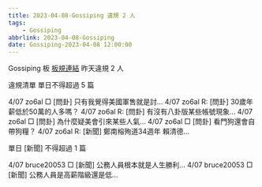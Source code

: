 ```yaml
---
title: 2023-04-08-Gossiping 違規 2 人
tags:
    - Gossiping
abbrlink: 2023-04-08-Gossiping
date: Gossiping-2023-04-08 12:00:00
---
```

Gossiping 板 [板規連結](https://www.ptt.cc/bbs/Gossiping/M.1637425085.A.07D.html)
昨天違規 2 人
<!-- more -->

違規清單
單日不得超過 5 篇

4/07 zo6al □ [問卦] 只有我覺得美國軍售就是討…
4/07 zo6al R: [問卦] 30歲年薪低於50萬的人多嗎？
4/07 zo6al R: [問卦] 有沒有八卦版某些帳號現象…
4/07 zo6al □ [問卦] 為什麼疑美會引來某些人氣…
4/07 zo6al □ [問卦] 看門狗還會自帶狗糧？
4/07 zo6al R: [新聞] 鄭南榕殉道34週年 賴清德…

單日 [新聞] 不得超過 1 篇

4/07 bruce20053 □ [新聞] 公務人員根本就是人生勝利…
4/07 bruce20053 □ [新聞] 公務人員是高薪階級還是低…
